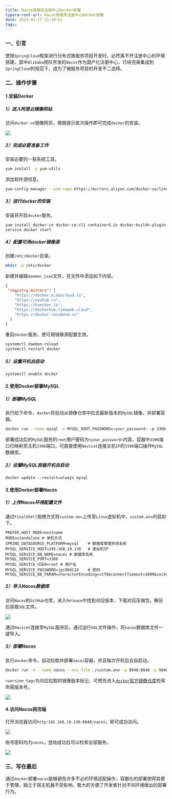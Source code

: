 ```yaml
---
title: Nacos微服务注册中心Docker部署
typora-root-url: Nacos微服务注册中心Docker部署
date: 2025-01-17 21:29:51
tags:
---
```

### 一、引言

使用`SpringCloud`框架进行分布式微服务项目开发时，必然离不开注册中心的环境搭建，其中`Alibaba`团队开发的`Nacos`作为国产化注册中心，已经完美集成到`SpringCloud`的规范下，成为了微服务项目的开发不二选择。

### 二、操作步骤

#### 1.安装Docker

##### 1）进入阿里云镜像网站

访问`docker-ce`镜像网页，根据提示依次操作即可完成`docker`的安装。

![](../Nacos微服务注册中心Docker部署/AliyunMirror.png)

##### 2）完成必要准备工作

安装必要的一些系统工具。

```bash
yum install -y yum-utils
```

添加软件源信息。

```bash
yum-config-manager --add-repo https://mirrors.aliyun.com/docker-ce/linux/centos/docker-ce.repo
```

##### 3）进行docker的安装

安装并开启`docker`服务。

```bash
yum install docker-ce docker-ce-cli containerd.io docker-buildx-plugin docker-compose-plugin
service docker start
```

##### 4）配置可用docker镜像源

创建`/etc/docker`目录。

```bash
mkdir -p /etc/docker
```

新建并编辑`daemon.json`文件，在文件中添加如下内容。

```json
{
 "registry-mirrors": [
    "https://docker.m.daocloud.io",
    "https://noohub.ru",
    "https://huecker.io",
    "https://dockerhub.timeweb.cloud",
    "https://docker.rainbond.cc"
  ]
}
```

重启`docker`服务，使可用镜像源配置生效。

```bash
systemctl daemon-reload
systemctl restart docker
```

##### 5）设置开机自启动

```bash
systemctl enable docker
```

#### 2.使用Docker部署MySQL

##### 1）部署MySQL

执行如下命令，`docker`将自动从镜像仓库中拉去最新版本的`MySQL`镜像，并部署容器。

```bash
docker run --name mysql -e MYSQL_ROOT_PASSWORD=<your_password> -p 3306:3306 -d mysql
```

部署成功后的`MySQL`服务的`root`用户密码为`<your_password>`内容，容器中`3306`端口已映射至主机`3306`端口，可直接使用`Navicat`连接主机`IP`的`3306`端口操作`MySQL`数据库。

##### 2）设置MySQL容器开机自启动

```
docker update --restart=always mysql
```

#### 3.使用Docker部署Nacos

##### 1）上传Nacos环境配置文件

通过`FinalShell`拖拽方式将`custom.env`上传至`Linux`虚拟机中，`custom.env`内容如下。

```properties
PREFER_HOST_MODE=hostname
MODE=standalone	# 单机方式
SPRING_DATASOURCE_PLATFORM=mysql	# 数据库管理系统名称
MYSQL_SERVICE_HOST=192.168.19.130	# 虚拟机IP
MYSQL_SERVICE_DB_NAME=nacos	# 数据库名称
MYSQL_SERVICE_PORT=3306
MYSQL_SERVICE_USER=root	# 用户名
MYSQL_SERVICE_PASSWORD=jqc004118	# 密码
MYSQL_SERVICE_DB_PARAM=characterEncoding=utf8&connectTimeout=1000&socketTimeout=3000&autoReconnect=true&useSSL=false&allowPublicKeyRetrieval=true&serverTimezone=Asia/Shanghai
```

##### 2）导入Nacos数据库

访问`Nacos`的`GitHub`仓库，进入`Release`中找到对应版本，下载对应压缩包，解压后获取`SQL`文件。

![](../Nacos微服务注册中心Docker部署/NacosGitHubRelease.png)

通过`Navicat`连接至`MySQL`服务后，通过运行`SQL`文件操作，将`nacos`数据库文件一键导入。

##### 3）部署Nacos

执行`docker`命令，自动拉取并部署`nacos`容器，并且每次开机后会自启动。

```bash
docker run -d --name nacos --env-file ./custom.env -p 8848:8848 -p 9848:9848 -p 9849:9849 --restart=always nacos/nacos-server:<version_tag>
```

`<version_tag>`为对应拉取的镜像版本标记，可预先进入[`docker`官方镜像仓库](https://registry.hub.docker.com/)检索所需版本号。

![](../Nacos微服务注册中心Docker部署/DockerHubRepo.png)

#### 4.访问Nacos网页端

打开浏览器访问`http:192.168.19.130:8848/nacos`，即可成功访问。

![](../Nacos微服务注册中心Docker部署/NacosPage-1.png)

账号密码均为`nacos`，登陆成功后可以检索全部服务。

![](../Nacos微服务注册中心Docker部署/NacosPage-2.png)

### 三、写在最后

通过`docker`部署`nacos`能够避免许多不必的环境适配操作，容器化的部署使得其便于管理，独立于宿主机器不受影响，极大的方便了开发者针对不同环境做出的部署行为。